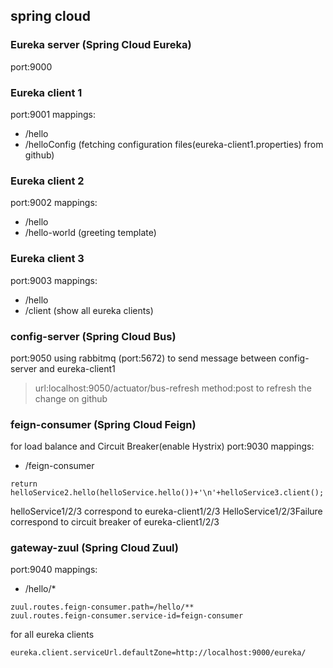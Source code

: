 ## spring cloud

### Eureka server (Spring Cloud Eureka)

port:9000  

### Eureka client 1

port:9001
mappings: 
* /hello
* /helloConfig   (fetching configuration files(eureka-client1.properties) from github)

### Eureka client 2

port:9002
mappings:
* /hello
* /hello-world  (greeting template)

### Eureka client 3

port:9003
mappings:
* /hello
* /client  (show all eureka clients)

### config-server (Spring Cloud Bus)

port:9050
using rabbitmq (port:5672) to send message between config-server and eureka-client1
> url:localhost:9050/actuator/bus-refresh method:post to refresh the change on github  

### feign-consumer (Spring Cloud Feign)

for load balance and Circuit Breaker(enable Hystrix)
port:9030
mappings:
* /feign-consumer
```
return helloService2.hello(helloService.hello())+'\n'+helloService3.client();
```
helloService1/2/3 correspond to eureka-client1/2/3
HelloService1/2/3Failure correspond to circuit breaker of eureka-client1/2/3

### gateway-zuul (Spring Cloud Zuul)

port:9040
mappings:
* /hello/*
```
zuul.routes.feign-consumer.path=/hello/**
zuul.routes.feign-consumer.service-id=feign-consumer
```


for all eureka clients
```
eureka.client.serviceUrl.defaultZone=http://localhost:9000/eureka/
```
